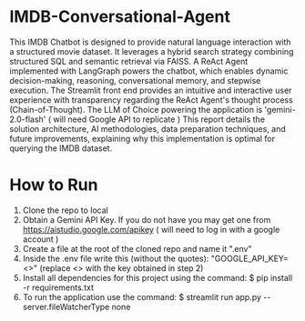 # IMDB-Conversational-Agent
This IMDB Chatbot is designed to provide natural language interaction with a structured movie dataset. It leverages a hybrid search strategy combining structured SQL and semantic retrieval via FAISS. A ReAct Agent implemented with LangGraph powers the chatbot, which enables dynamic decision-making, reasoning, conversational memory, and stepwise execution. The Streamlit front end provides an intuitive and interactive user experience with transparency regarding the ReAct Agent's thought process (Chain-of-Thought). The LLM of Choice powering the application is 'gemini-2.0-flash' ( will need Google API to replicate )
This report details the solution architecture, AI methodologies, data preparation techniques, and future improvements, explaining why this implementation is optimal for querying the IMDB dataset.

# How to Run
1. Clone the repo to local
2. Obtain a Gemini API Key. If you do not have you may get one from https://aistudio.google.com/apikey ( will need to log in with a google account )
3. Create a file at the root of the cloned repo and name it ".env"  
4. Inside the .env file write this (without the quotes):  "GOOGLE_API_KEY=<<API-KEY>>"  (replace <<API-KEY>> with the key obtained in step 2)
5. Install all dependencies for this project using the command: $ pip install -r requirements.txt
6. To run the application use the command: $ streamlit run app.py --server.fileWatcherType none

